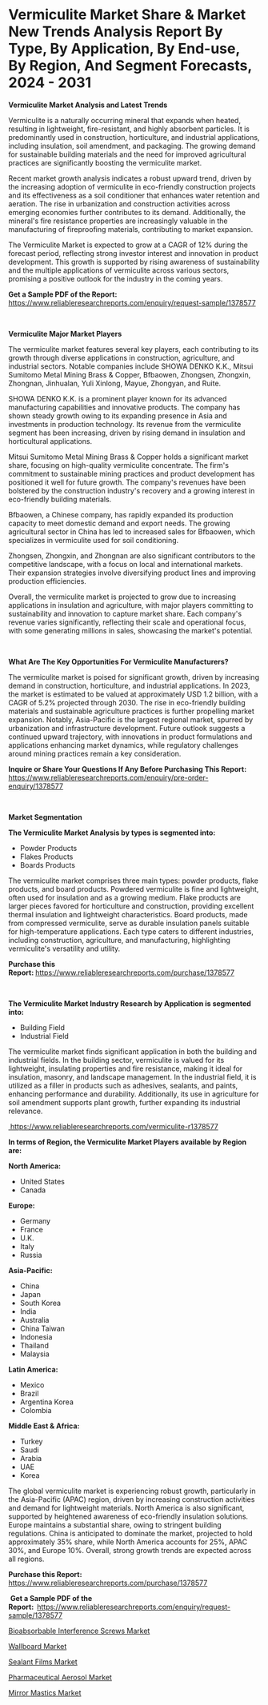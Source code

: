 <p><h1>Vermiculite Market Share & Market New Trends Analysis Report By Type, By Application, By End-use, By Region, And Segment Forecasts, 2024 - 2031</h1></p><p><strong>Vermiculite Market Analysis and Latest Trends</strong></p>
<p><p>Vermiculite is a naturally occurring mineral that expands when heated, resulting in lightweight, fire-resistant, and highly absorbent particles. It is predominantly used in construction, horticulture, and industrial applications, including insulation, soil amendment, and packaging. The growing demand for sustainable building materials and the need for improved agricultural practices are significantly boosting the vermiculite market.</p><p>Recent market growth analysis indicates a robust upward trend, driven by the increasing adoption of vermiculite in eco-friendly construction projects and its effectiveness as a soil conditioner that enhances water retention and aeration. The rise in urbanization and construction activities across emerging economies further contributes to its demand. Additionally, the mineral's fire resistance properties are increasingly valuable in the manufacturing of fireproofing materials, contributing to market expansion.</p><p>The Vermiculite Market is expected to grow at a CAGR of 12% during the forecast period, reflecting strong investor interest and innovation in product development. This growth is supported by rising awareness of sustainability and the multiple applications of vermiculite across various sectors, promising a positive outlook for the industry in the coming years.</p></p>
<p><strong>Get a Sample PDF of the Report:&nbsp;</strong> <a href="https://www.reliableresearchreports.com/enquiry/request-sample/1378577?utm_campaign=9&utm_medium=2&utm_source=Github&utm_content=ia&utm_term=07112024&utm_id=vermiculite">https://www.reliableresearchreports.com/enquiry/request-sample/1378577</a></p>
<p>&nbsp;</p>
<p><strong>Vermiculite Major Market Players</strong></p>
<p><p>The vermiculite market features several key players, each contributing to its growth through diverse applications in construction, agriculture, and industrial sectors. Notable companies include SHOWA DENKO K.K., Mitsui Sumitomo Metal Mining Brass & Copper, Bfbaowen, Zhongsen, Zhongxin, Zhongnan, Jinhualan, Yuli Xinlong, Mayue, Zhongyan, and Ruite.</p><p>SHOWA DENKO K.K. is a prominent player known for its advanced manufacturing capabilities and innovative products. The company has shown steady growth owing to its expanding presence in Asia and investments in production technology. Its revenue from the vermiculite segment has been increasing, driven by rising demand in insulation and horticultural applications.</p><p>Mitsui Sumitomo Metal Mining Brass & Copper holds a significant market share, focusing on high-quality vermiculite concentrate. The firm's commitment to sustainable mining practices and product development has positioned it well for future growth. The company's revenues have been bolstered by the construction industry's recovery and a growing interest in eco-friendly building materials.</p><p>Bfbaowen, a Chinese company, has rapidly expanded its production capacity to meet domestic demand and export needs. The growing agricultural sector in China has led to increased sales for Bfbaowen, which specializes in vermiculite used for soil conditioning.</p><p>Zhongsen, Zhongxin, and Zhongnan are also significant contributors to the competitive landscape, with a focus on local and international markets. Their expansion strategies involve diversifying product lines and improving production efficiencies.</p><p>Overall, the vermiculite market is projected to grow due to increasing applications in insulation and agriculture, with major players committing to sustainability and innovation to capture market share. Each company's revenue varies significantly, reflecting their scale and operational focus, with some generating millions in sales, showcasing the market's potential.</p></p>
<p>&nbsp;</p>
<p><strong>What Are The Key Opportunities For Vermiculite Manufacturers?</strong></p>
<p><p>The vermiculite market is poised for significant growth, driven by increasing demand in construction, horticulture, and industrial applications. In 2023, the market is estimated to be valued at approximately USD 1.2 billion, with a CAGR of 5.2% projected through 2030. The rise in eco-friendly building materials and sustainable agriculture practices is further propelling market expansion. Notably, Asia-Pacific is the largest regional market, spurred by urbanization and infrastructure development. Future outlook suggests a continued upward trajectory, with innovations in product formulations and applications enhancing market dynamics, while regulatory challenges around mining practices remain a key consideration.</p></p>
<p><strong>Inquire or Share Your Questions If Any Before Purchasing This Report:</strong> <a href="https://www.reliableresearchreports.com/enquiry/pre-order-enquiry/1378577?utm_campaign=9&utm_medium=2&utm_source=Github&utm_content=ia&utm_term=07112024&utm_id=vermiculite">https://www.reliableresearchreports.com/enquiry/pre-order-enquiry/1378577</a></p>
<p>&nbsp;</p>
<p><strong>Market Segmentation</strong></p>
<p><strong>The Vermiculite Market Analysis by types is segmented into:</strong></p>
<p><ul><li>Powder Products</li><li>Flakes Products</li><li>Boards Products</li></ul></p>
<p><p>The vermiculite market comprises three main types: powder products, flake products, and board products. Powdered vermiculite is fine and lightweight, often used for insulation and as a growing medium. Flake products are larger pieces favored for horticulture and construction, providing excellent thermal insulation and lightweight characteristics. Board products, made from compressed vermiculite, serve as durable insulation panels suitable for high-temperature applications. Each type caters to different industries, including construction, agriculture, and manufacturing, highlighting vermiculite's versatility and utility.</p></p>
<p><strong>Purchase this Report:&nbsp;</strong><a href="https://www.reliableresearchreports.com/purchase/1378577?utm_campaign=9&utm_medium=2&utm_source=Github&utm_content=ia&utm_term=07112024&utm_id=vermiculite">https://www.reliableresearchreports.com/purchase/1378577</a></p>
<p>&nbsp;</p>
<p><strong>The Vermiculite Market Industry Research by Application is segmented into:</strong></p>
<p><ul><li>Building Field</li><li>Industrial Field</li></ul></p>
<p><p>The vermiculite market finds significant application in both the building and industrial fields. In the building sector, vermiculite is valued for its lightweight, insulating properties and fire resistance, making it ideal for insulation, masonry, and landscape management. In the industrial field, it is utilized as a filler in products such as adhesives, sealants, and paints, enhancing performance and durability. Additionally, its use in agriculture for soil amendment supports plant growth, further expanding its industrial relevance.</p></p>
<p><a href="https://www.reliableresearchreports.com/vermiculite-r1378577?utm_campaign=9&utm_medium=2&utm_source=Github&utm_content=ia&utm_term=07112024&utm_id=vermiculite">&nbsp;https://www.reliableresearchreports.com/vermiculite-r1378577</a></p>
<p><strong>In terms of Region, the Vermiculite Market Players available by Region are:</strong></p>
<p>
    <p> <strong> North America: </strong>
        <ul>
            <li>United States</li>
            <li>Canada</li>
        </ul>
        </p> 
    <p> <strong> Europe: </strong>
        <ul>
            <li>Germany</li>
            <li>France</li>
            <li>U.K.</li>
            <li>Italy</li>
            <li>Russia</li>
        </ul>
        </p> 
    <p> <strong> Asia-Pacific: </strong>
        <ul>
            <li>China</li>
            <li>Japan</li>
            <li>South Korea</li>
            <li>India</li>
            <li>Australia</li>
            <li>China Taiwan</li>
            <li>Indonesia</li>
            <li>Thailand</li>
            <li>Malaysia</li>
        </ul>
        </p> 
    <p> <strong> Latin America: </strong>
        <ul>
            <li>Mexico</li>
            <li>Brazil</li>
            <li>Argentina Korea</li>
            <li>Colombia</li>
        </ul>
        </p> 
    <p> <strong> Middle East & Africa: </strong>
        <ul>
            <li>Turkey</li>
            <li>Saudi</li>
            <li>Arabia</li>
            <li>UAE</li>
            <li>Korea</li>
        </ul>
    </p>
    </p>
<p><p>The global vermiculite market is experiencing robust growth, particularly in the Asia-Pacific (APAC) region, driven by increasing construction activities and demand for lightweight materials. North America is also significant, supported by heightened awareness of eco-friendly insulation solutions. Europe maintains a substantial share, owing to stringent building regulations. China is anticipated to dominate the market, projected to hold approximately 35% share, while North America accounts for 25%, APAC 30%, and Europe 10%. Overall, strong growth trends are expected across all regions.</p></p>
<p><strong>Purchase this Report: </strong><a href="https://www.reliableresearchreports.com/purchase/1378577?utm_campaign=9&utm_medium=2&utm_source=Github&utm_content=ia&utm_term=07112024&utm_id=vermiculite">https://www.reliableresearchreports.com/purchase/1378577</a></p>
<p>&nbsp;<strong>Get a Sample PDF of the Report:&nbsp;&nbsp;</strong><a href="https://www.reliableresearchreports.com/enquiry/request-sample/1378577?utm_campaign=9&utm_medium=2&utm_source=Github&utm_content=ia&utm_term=07112024&utm_id=vermiculite">https://www.reliableresearchreports.com/enquiry/request-sample/1378577</a></p>
<p><strong></strong></p>
<p><p><a href="https://issuu.com/reportprime-2/docs/bioabsorbable-interference-screws-m_af8de042496b9f?utm_campaign=9&utm_medium=2&utm_source=Github&utm_content=ia&utm_term=07112024&utm_id=vermiculite">Bioabsorbable Interference Screws Market</a></p><p><a href="https://github.com/WashimHussain441/Market-Research-Report-List-1/blob/main/wallboard-market.md?utm_campaign=9&utm_medium=2&utm_source=Github&utm_content=ia&utm_term=07112024&utm_id=vermiculite">Wallboard Market</a></p><p><a href="https://medium.com/@dheinurhartupien/this-report-aims-to-provide-a-comprehensive-presentation-of-the-global-market-for-sealant-films-713a2d279ab4?utm_campaign=9&utm_medium=2&utm_source=Github&utm_content=ia&utm_term=07112024&utm_id=vermiculite">Sealant Films Market</a></p><p><a href="https://issuu.com/reportprime-2/docs/pharmaceutical-aerosol-market-size-_8505c603c20e71?utm_campaign=9&utm_medium=2&utm_source=Github&utm_content=ia&utm_term=07112024&utm_id=vermiculite">Pharmaceutical Aerosol Market</a></p><p><a href="https://medium.com/@pakerptsibetog1/the-mirror-mastics-market-report-analyzes-important-operational-and-performance-data-so-one-may-cca4e582507e?utm_campaign=9&utm_medium=2&utm_source=Github&utm_content=ia&utm_term=07112024&utm_id=vermiculite">Mirror Mastics Market</a></p></p>